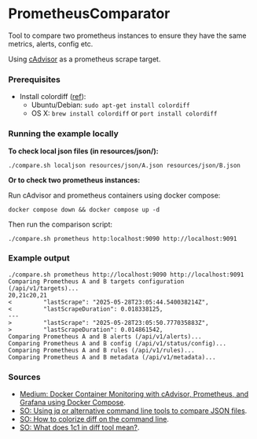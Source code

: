 # PrometheusComparator
Tool to compare two prometheus instances to ensure they have the same metrics, alerts, config etc.

Using [cAdvisor](https://github.com/google/cadvisor) as a prometheus scrape target.

### Prerequisites

* Install colordiff ([ref](https://stackoverflow.com/a/8800636/3059314])):
  * Ubuntu/Debian: `sudo apt-get install colordiff`
  * OS X: `brew install colordiff` or `port install colordiff`

### Running the example locally

**To check local json files (in resources/json/):**
```shell
./compare.sh localjson resources/json/A.json resources/json/B.json
```

**Or to check two prometheus instances:**

Run cAdvisor and prometheus containers using docker compose:
```shell
docker compose down && docker compose up -d
````
Then run the comparison script:
```shell
./compare.sh prometheus http:localhost:9090 http://localhost:9091
```

### Example output 

```shell
./compare.sh prometheus http://localhost:9090 http://localhost:9091
Comparing Prometheus A and B targets configuration (/api/v1/targets)...
20,21c20,21
<         "lastScrape": "2025-05-28T23:05:44.540038214Z",
<         "lastScrapeDuration": 0.018338125,
---
>         "lastScrape": "2025-05-28T23:05:50.777035883Z",
>         "lastScrapeDuration": 0.014861542,
Comparing Prometheus A and B alerts (/api/v1/alerts)...
Comparing Prometheus A and B config (/api/v1/status/config)...
Comparing Prometheus A and B rules (/api/v1/rules)...
Comparing Prometheus A and B metadata (/api/v1/metadata)...
```


### Sources
* [Medium: Docker Container Monitoring with cAdvisor, Prometheus, and Grafana using Docker Compose](https://medium.com/@sohammohite/docker-container-monitoring-with-cadvisor-prometheus-and-grafana-using-docker-compose-b47ec78efbc).
* [SO: Using jq or alternative command line tools to compare JSON files](https://stackoverflow.com/a/37175540/3059314).
* [SO: How to colorize diff on the command line](https://stackoverflow.com/a/8800636/3059314).
* [SO: What does 1c1 in diff tool mean?](https://stackoverflow.com/a/20255621/3059314).